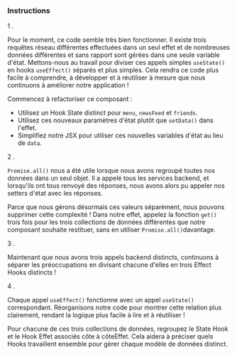 ### Instructions

1 .

Pour le moment, ce code semble très bien fonctionner. Il existe trois requêtes réseau différentes effectuées dans un seul effet et de nombreuses données différentes et sans rapport sont gérées dans une seule variable d'état. Mettons-nous au travail pour diviser ces appels simples `useState() `en hooks `useEffect()` séparés et plus simples. Cela rendra ce code plus facile à comprendre, à développer et à réutiliser à mesure que nous continuons à améliorer notre application !

Commencez à refactoriser ce composant :

* Utilisez un Hook State distinct pour `menu`, `newsFeed` et `friends`.
* Utilisez ces nouveaux paramètres d'état plutôt que `setData()` dans l'effet.
* Simplifiez notre JSX pour utiliser ces nouvelles variables d'état au lieu de `data`.

2 .

`Promise.all()` nous a été utile lorsque nous avons regroupé toutes nos données dans un seul objet. Il a appelé tous les services backend, et lorsqu'ils ont tous renvoyé des réponses, nous avons alors pu appeler nos setters d'état avec les réponses.

Parce que nous gérons désormais ces valeurs séparément, nous pouvons supprimer cette complexité ! Dans notre effet, appelez la fonction `get()` trois fois pour les trois collections de données différentes que notre composant souhaite restituer, sans en utiliser `Promise.all()`davantage.

3 .

Maintenant que nous avons trois appels backend distincts, continuons à séparer les préoccupations en divisant chacune d'elles en trois Effect Hooks distincts !

4 .

Chaque appel `useEffect()` fonctionne avec un appel `useState()` correspondant. Réorganisons notre code pour montrer cette relation plus clairement, rendant la logique plus facile à lire et à réutiliser !

Pour chacune de ces trois collections de données, regroupez le State Hook et le Hook Effet associés côte à côteEffet. Cela aidera à préciser quels Hooks travaillent ensemble pour gérer chaque modèle de données distinct.
